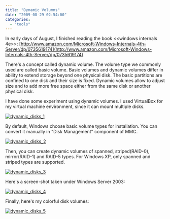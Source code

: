 ```yaml
---
title: "Dynamic Volumns"
date: "2009-08-29 02:54:00"
categories: 
  - "tools"
---
```


In early days of August, I finished reading the book <<windows internals 4e>>: [http://www.amazon.com/Microsoft-Windows-Internals-4th-Server/dp/0735619174](http://www.amazon.com/Microsoft-Windows-Internals-4th-Server/dp/0735619174)

There's a concept called dynamic volume. The volume type we commonly used are called basic volume. Basic volumes and dynamic volumes differ in ability to extend storage beyond one physical disk. The basic partitions are confined to one disk and their size is fixed. Dynamic volumes allow to adjust size and to add more free space either from the same disk or another physical disk.

I have done some experiment using dynamic volumes. I used VirtualBox for my virtual machine environment, since it can mount multiple disks.

[![dynamic_disks_1](images/3866647036_27be962f22.jpg)](http://www.flickr.com/photos/49942740@N00/3866647036/ "dynamic_disks_1, on Flickr")

By default, Windows choose basic volume types for installation. You can convert it manually in "Disk Management" component of MMC.

[![dynamic_disks_2](images/3865862739_f9a36e45a1.jpg)](http://www.flickr.com/photos/49942740@N00/3865862739/ "dynamic_disks_2, on Flickr")

Then, you can create dynamic volumes of spanned, striped(RAID-0), mirror(RAID-1) and RAID-5 types. For Windows XP, only spanned and striped types are supported.

[![dynamic_disks_3](images/3865862823_3451633e8a.jpg)](http://www.flickr.com/photos/49942740@N00/3865862823/ "dynamic_disks_3, on Flickr")

Here's a screen-shot taken under Windows Server 2003:

[![dynamic_disks_4](images/3865862917_3745e4816b.jpg)](http://www.flickr.com/photos/49942740@N00/3865862917/ "dynamic_disks_4, on Flickr")

Finally, here's my colorful disk volumes:

[![dynamic_disks_5](images/3866647288_c51640de2b.jpg)](http://www.flickr.com/photos/49942740@N00/3866647288/ "dynamic_disks_5, on Flickr")
